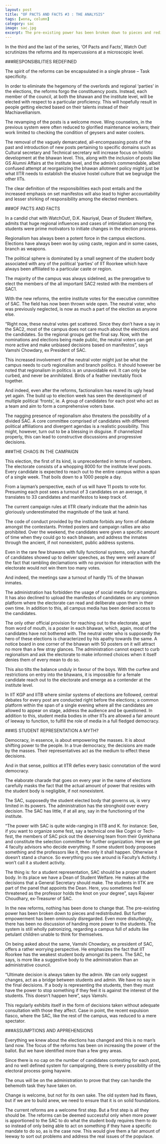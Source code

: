 ```yaml
---
layout: post
title: "OF PACTS AND FACTS #3 : THE ANALYSIS"
tags: [wona, column]
category: sac
image: sac.jpg
excerpt: The pre-existing power has been broken down to pieces and redistributed. But further empowerment has been ominously disregarded. Even more disturbingly, there has been no discussion of handing more power to the students. The system is still wholly patronizing, regarding a campus full of adults like petulant children unable to think for themselves.
---
```

In the third and the last of the series, ‘Of Pacts and Facts’, Watch Out! scrutinizes the reforms and its repercussions at a microscopic level.

###RESPONSIBILITIES REDEFINED

The spirit of the reforms can be encapsulated in a single phrase – Task specificity.

In order to eliminate the hegemony of the overlords and regional ‘parties’ in the elections, the reforms forgo the constituency posts. Instead, each member of the council, at both the bhawan and the institute level, will be elected with respect to a particular proficiency. This will hopefully result in people getting elected based on their talents instead of their Machiavellianism.

The revamping of the posts is a welcome move. Wing counselors, in the previous system were often reduced to glorified maintenance workers; their work limited to checking the condition of geysers and water coolers.  

The removal of the vaguely demarcated, all-encompassing posts of the past and introduction of new posts pertaining to specific domains such as Cultural secretary and Technical secretary will increase focus on holistic development at the bhawan level. This, along with the inclusion of posts like GS Alumni Affairs at the institute level, and the admin’s commendable, albeit confused attempt at reorganizing the bhawan allotment policy might just be what IITR needs to establish the elusive hostel culture that we begrudge the other IITs.

The clear definition of the responsibilities each post entails and the increased emphasis on set manifestos will also lead to higher accountability and lesser shirking of responsibility among the elected members.

###OF PACTS AND FACTS

In a candid chat with WatchOut!, D.K. Nauriyal,  Dean of Student Welfare, admits that huge regional influences and cases of intimidation among the students were prime motivators to initiate changes in the election process.  

Regionalism has always been a potent force in the campus elections. Elections have always been won by using caste, region and in some cases, branch as weapons.

The political sphere is dominated by a small segment of the student body associated with any of the political ‘parties’ of IIT Roorkee which have always been affiliated to a particular caste or region.  

The majority of the campus was always sidelined, as the prerogative to elect the members of the all important SAC2 rested with the members of SAC1.  

With the new reforms, the entire institute votes for the executive committee of SAC. The field has now been thrown wide open. The neutral voter, who was previously neglected, is now as much a part of the election as anyone else.

“Right now, these neutral votes get scattered. Since they don’t have a say in the SAC2, most of the campus does not care much about the elections and the candidates. So the regional groups get the final say. Now, with the nominations and elections being made public, the neutral voters can get more active and make unbiased decisions based on manifestos”, says Vamshi Chowdary, ex President of SAC.

This increased involvement of the neutral voter might just be what the campus needs to curb regionalism and branch politics.
It should however be noted that regionalism in politics is an unavoidable evil. It can only be curbed, and never be annihilated. Birds of a feather inevitably flock together.  

And indeed, even after the reforms, factionalism has reared its ugly head yet again. The build up to election week has seen the development of multiple political ‘fronts’, ie. A group of candidates for each post who act as a team and aim to form a comprehensive voters base. 

The nagging presence of regionalism also threatens the possibility of a divided SAC. A core committee comprised of candidates with different political affiliations and divergent agendas is a realistic possibility. This might, however, turn out to be a blessing in disguise. If channelized properly, this can lead to constructive discussions and progressive decisions.

###THE CHAOS IN THE CAMPAIGN

This election, the first of its kind, is unprecedented in terms of numbers. The electorate consists of a whopping 8000 for the institute level posts. Every candidate is expected to reach out to the entire campus within a span of a single week. That boils down to a 1000 people a day.  

From a layman’s perspective, each of us will have 11 posts to vote for. Presuming each post sees a turnout of 3 candidates on an average, it translates to 33 candidates and manifestos to keep track of.

The current campaign rules at IITR clearly indicate that the admin has gloriously underestimated the magnitude of the task at hand.

The code of conduct provided by the institute forbids any form of debate amongst the contestants. Printed posters and campaign rallies are also prohibited. Over the weekend, the candidates were given a specific amount of time when they could go to each bhawan, and address the inmates through the ancient, if not nonexistent, public address systems.  

Even in the rare few bhawans with fully functional systems, only a handful of candidates showed up to deliver speeches, as they were well aware of the fact that rambling declamations with no provision for interaction with the electorate would not win them too many votes.  

And indeed, the meetings saw a turnout of hardly 1% of the bhawan inmates.

The administration has forbidden the usage of social media for campaigns. It has also declined to upload the manifestos of candidates on any common platform where the electorate can read and deliberate upon them in their own time. In addition to this, all campus media has been denied access to the candidates.  

The only other official provision for reaching out to the electorate, apart from word of mouth, is a poster in each bhawan, which, again, most of the candidates have not bothered with. The neutral voter who is supposedly the hero of these elections is characterized by his apathy towards the same.  A notice board in one corner of the bhawan with 50 posters on it will attract no more than a few stray glances. The administration cannot expect to curb regionalism and ask the electorate to make informed choices when it itself denies them of every mean to do so.

This also tilts the balance unduly in favour of the boys. With the curfew and restrictions on entry into the bhawans, it is impossible for a female candidate reach out to the electorate and emerge as a contender at the institute level.

In IIT KGP and IITB where similar systems of elections are followed, central debates for every post are conducted right before the elections; a common platform within the span of a single evening where all the candidates are allowed to appear on stage, address the audience and be questioned. In addition to this, student media bodies in other IITs are allowed a fair amount of leeway to function, to fulfill the role of media in a full fledged democracy.


###IS STUDENT REPRESENTATION A MYTH?

Democracy, in essence, is about empowering the masses. It is about shifting power to the people. In a true democracy, the decisions are made by the masses. Their representatives act as the medium to effect these decisions.  

And in that sense, politics at IITR defies every basic connotation of the word democracy.  

The elaborate charade that goes on every year in the name of elections carefully masks the fact that the actual amount of power that resides with the student body is negligible, if not nonexistent.

The SAC, supposedly the student elected body that governs us, is very limited in its powers. The administration has the stronghold over every decision. The SAC has little, if at all any, say in the functioning of the institute.  

“The power with SAC is quite wide-ranging in IITB and K. for instance: See, if you want to organize some fest, say a technical one like Cogni or Tech-fest, the members of SAC pick out the deserving team from their Gymkhana and constitute the selection committee for further organization. Here we get 4 faculty advisors who decide everything. If some student body proposes something and the professors like it, then only it shall happen. Otherwise it doesn’t stand a chance. So everything you see around is Faculty’s Activity. I won’t call it a student activity.

The thing is: for a student representation, SAC should be a proper student body. In its place we have a Dean of Student Welfare. He makes all the decisions that a General Secretary should make. The students in IITK are part of the panel that appoints the Dean. Here, you sometimes feel threatened as the professor holds the knot on your degree”, says Rajveer Choudhary, ex-Treasurer of SAC. 

In the new reforms, nothing has been done to change that. The pre-existing power has been broken down to pieces and redistributed. But further empowerment has been ominously disregarded. Even more disturbingly, there has been no discussion of handing more power to the students. The system is still wholly patronizing, regarding a campus full of adults like petulant children unable to think for  themselves.

On being asked about the same, Vamshi Chowdary, ex president of SAC, offers a rather worrying perspective. He emphasizes the fact that IIT Roorkee has the weakest student body amongst its peers. The SAC, he says, is more like a suggestive body to the administration than an administrative council.  

“Ultimate decision is always taken by the admin. We can only suggest changes, act as a bridge between students and admin. We have no say in the final decisions. If a body is representing the students, then they must have the power to stop something if they feel it is against the interest of the students. This doesn’t happen here”, says Vamshi.

This regularly exhibits itself in the form of decisions taken without adequate consultation with those they affect. Case in point, the recent expulsion fiasco, where the SAC, like the rest of the campus, was reduced to a mere spectator.

###ASSUMPTIONS AND APPREHENSIONS

Everything we knew about the elections has changed and this is no man’s land now. The focus of the reforms has been on increasing the power of the ballot. But we have identified more than a few grey areas.  

Since there is no cap on the number of candidates contesting for each post, and no well defined system for campaigning, there is every possibility of the electoral process going haywire.  

The onus will be on the administration to prove that they can handle the behemoth task they have taken on.

Change is welcome, but not for its own sake. The old system had its flaws, but if we are to build anew, we need to ensure that it is on solid foundations.  

The current reforms are a welcome first step. But a first step is all they should be. The reforms can be deemed successful only when more power is apportioned to the SAC to do what the student body requires them to do so instead of only being able to act on something if they have a specific mandate to do so, as is the case now. This would give them a fair amount of leeway to sort out problems and address the real issues of the populace.
